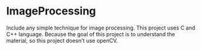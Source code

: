 # ImageProcessing
Include any simple technique for image processing. This project uses C and C++ language. Because the goal of this project is to understand the material, so this project doesn't use openCV.
